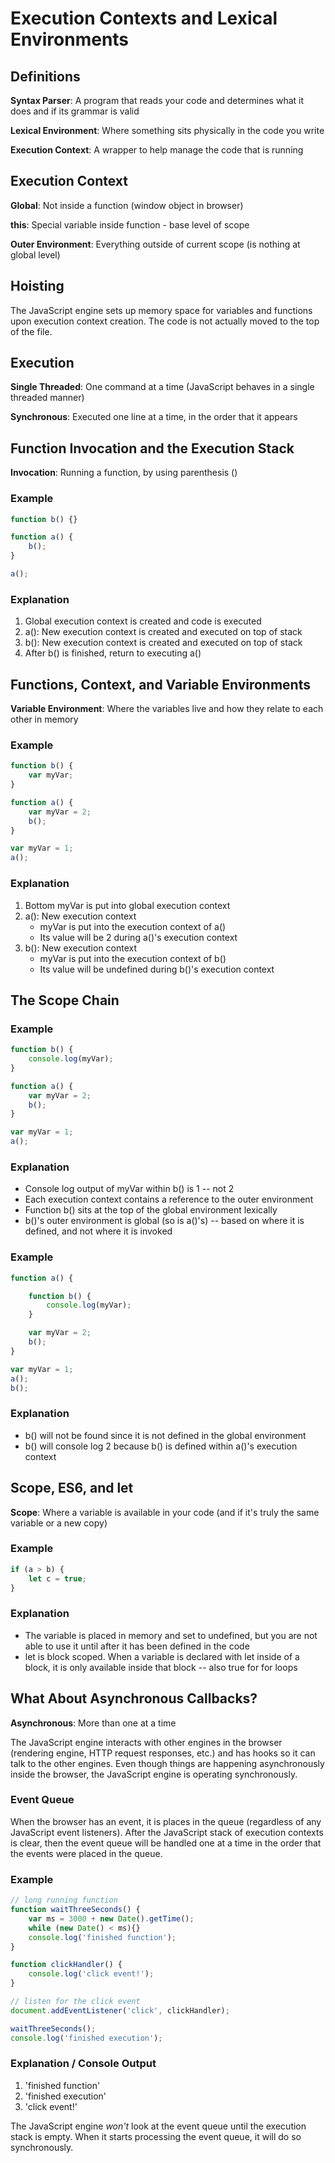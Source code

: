 # Execution Contexts and Lexical Environments

## Definitions
**Syntax Parser**: A program that reads your code and determines what it does and if its grammar is valid

**Lexical Environment**: Where something sits physically in the code you write

**Execution Context**: A wrapper to help manage the code that is running

## Execution Context
**Global**: Not inside a function (window object in browser)

**this**: Special variable inside function - base level of scope

**Outer Environment**: Everything outside of current scope (is nothing at global level)

## Hoisting
The JavaScript engine sets up memory space for variables and functions upon execution context creation. The code is not actually moved to the top of the file.

## Execution
**Single Threaded**: One command at a time (JavaScript behaves in a single threaded manner)

**Synchronous**: Executed one line at a time, in the order that it appears

## Function Invocation and the Execution Stack
**Invocation**: Running a function, by using parenthesis ()

### Example
```javascript
function b() {}

function a() {
    b();
}

a();
```

### Explanation
1. Global execution context is created and code is executed
2. a(): New execution context is created and executed on top of stack
3. b(): New execution context is created and executed on top of stack
4. After b() is finished, return to executing a()

## Functions, Context, and Variable Environments
**Variable Environment**: Where the variables live and how they relate to each other in memory

### Example
```javascript
function b() {
    var myVar;
}

function a() {
    var myVar = 2;
    b();
}

var myVar = 1;
a();
```

### Explanation
1. Bottom myVar is put into global execution context
2. a(): New execution context
   * myVar is put into the execution context of a()
   * Its value will be 2 during a()'s execution context
3. b(): New execution context
   * myVar is put into the execution context of b()
   * Its value will be undefined during b()'s execution context

## The Scope Chain
### Example
```javascript
function b() {
    console.log(myVar);
}

function a() {
    var myVar = 2;
    b();
}

var myVar = 1;
a();
```
### Explanation
* Console log output of myVar within b() is 1 -- not 2
* Each execution context contains a reference to the outer environment
* Function b() sits at the top of the global environment lexically
* b()'s outer environment is global (so is a()'s) -- based on where it is defined, and not where it is invoked

### Example
```javascript
function a() {

    function b() {
        console.log(myVar);
    }

    var myVar = 2;
    b();
}

var myVar = 1;
a();
b();
```

### Explanation
* b() will not be found since it is not defined in the global environment
* b() will console log 2 because b() is defined within a()'s execution context

## Scope, ES6, and let
**Scope**: Where a variable is available in your code (and if it's truly the same variable or a new copy)

### Example
```javascript
if (a > b) {
    let c = true;
}
```
### Explanation
* The variable is placed in memory and set to undefined, but you are not able to use it until after it has been defined in the code
* let is block scoped. When a variable is declared with let inside of a block, it is only available inside that block -- also true for for loops

## What About Asynchronous Callbacks?
**Asynchronous**: More than one at a time

The JavaScript engine interacts with other engines in the browser (rendering engine, HTTP request responses, etc.) and has hooks so it can talk to the other engines. Even though things are happening asynchronously inside the browser, the JavaScript engine is operating synchronously.

### Event Queue
When the browser has an event, it is places in the queue (regardless of any JavaScript event listeners). After the JavaScript stack of execution contexts is clear, then the event queue will be handled one at a time in the order that the events were placed in the queue.

### Example
```javascript
// long running function
function waitThreeSeconds() {
    var ms = 3000 + new Date().getTime();
    while (new Date() < ms){}
    console.log('finished function');
}

function clickHandler() {
    console.log('click event!');
}

// listen for the click event
document.addEventListener('click', clickHandler);

waitThreeSeconds();
console.log('finished execution');
```

### Explanation / Console Output
1. 'finished function'
2. 'finished execution'
3. 'click event!'

The JavaScript engine *won't* look at the event queue until the execution stack is empty. When it starts processing the event queue, it will do so synchronously.

[//]: # (comment section)